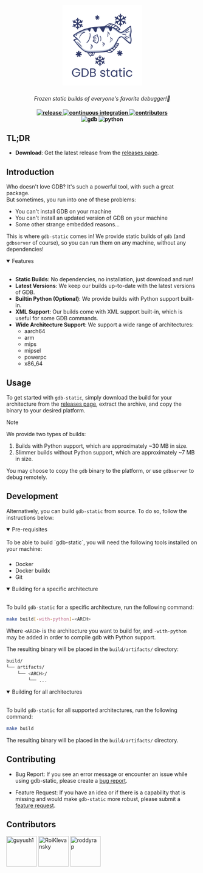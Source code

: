 <h1 align="center">
  <picture>
    <source media="(prefers-color-scheme: dark)" srcset="./.github/assets/gdb-static_logo_dark.svg">
    <source media="(prefers-color-scheme: light)" srcset="./.github/assets/gdb-static_logo_light.svg">
    <img src="./.github/assets/gdb-static_logo_light.svg" alt="gdb-static" width="210px">
  </picture>
</h1>

<p align="center">
  <i align="center">Frozen static builds of everyone's favorite debugger!🧊</i>
</p>

<h4 align="center">
  <a href="https://github.com/guyush1/gdb-static/releases/latest">
    <img src="https://img.shields.io/github/v/release/guyush1/gdb-static?style=flat-square" alt="release" style="height: 20px;">
  <a href="https://github.com/guyush1/gdb-static/actions/workflows/pr-pipeline.yaml">
    <img src="https://img.shields.io/github/actions/workflow/status/guyush1/gdb-static/pr-pipeline.yaml?style=flat-square&label=pipeline" alt="continuous integration" style="height: 20px;">
  </a>
  <a href="https://github.com/guyush1/gdb-static/graphs/contributors">
    <img src="https://img.shields.io/github/contributors-anon/guyush1/gdb-static?color=yellow&style=flat-square" alt="contributors" style="height: 20px;">
  </a>
  <br>
  <img src="https://img.shields.io/badge/GDB-v15.2-orange?logo=gnu&logoColor=white&style=flat-square" alt="gdb" style="height: 20px;">
  <img src="https://img.shields.io/badge/Python-built--in-blue?logo=python&logoColor=white&style=flat-square" alt="python" style="height: 20px;">
</h4>

## TL;DR

- **Download**: Get the latest release from the [releases page](https://github.com/guyush1/gdb-static/releases/latest).

## Introduction

Who doesn't love GDB? It's such a powerful tool, with such a great package.  
But sometimes, you run into one of these problems:
- You can't install GDB on your machine
- You can't install an updated version of GDB on your machine
- Some other strange embedded reasons...

This is where `gdb-static` comes in! We provide static builds of `gdb` (and `gdbserver` of course), so you can run them on any machine, without any dependencies!

<details open>
<summary>
 Features
</summary> <br />

- **Static Builds**: No dependencies, no installation, just download and run!
- **Latest Versions**: We keep our builds up-to-date with the latest versions of GDB.
- **Builtin Python (Optional)**: We provide builds with Python support built-in.
- **XML Support**: Our builds come with XML support built-in, which is useful for some GDB commands.
- **Wide Architecture Support**: We support a wide range of architectures:
  - aarch64
  - arm
  - mips
  - mipsel
  - powerpc
  - x86_64

</details>

## Usage 

To get started with `gdb-static`, simply download the build for your architecture from the [releases page](https://github.com/guyush1/gdb-static/releases/latest), extract the archive, and copy the binary to your desired platform.

> [!NOTE]
> We provide two types of builds:
> 1. Builds with Python support, which are approximately ~30 MB in size.
> 2. Slimmer builds without Python support, which are approximately ~7 MB in size.

You may choose to copy the `gdb` binary to the platform, or use `gdbserver` to debug remotely.

## Development

Alternatively, you can build `gdb-static` from source. To do so, follow the instructions below:

<details open>
<summary>
Pre-requisites
</summary> <br />
To be able to build `gdb-static`, you will need the following tools installed on your machine:

###

- Docker
- Docker buildx
- Git
</details>

<details open>
<summary>
Building for a specific architecture
</summary> <br />

To build `gdb-static` for a specific architecture, run the following command:

```bash
make build[-with-python]-<ARCH>
```

Where `<ARCH>` is the architecture you want to build for, and `-with-python` may be added in order to compile gdb with Python support.

The resulting binary will be placed in the `build/artifacts/` directory:

```bash
build/
└── artifacts/
    └── <ARCH>/
        └── ...
```

</details>

<details open>
<summary>
Building for all architectures
</summary> <br />

To build `gdb-static` for all supported architectures, run the following command:

```bash
make build
```

The resulting binary will be placed in the `build/artifacts/` directory.

</details>

<a name="contributing_anchor"></a>
## Contributing

- Bug Report: If you see an error message or encounter an issue while using gdb-static, please create a [bug report](https://github.com/guyush1/gdb-static/issues/new?assignees=&labels=bug&title=%F0%9F%90%9B+Bug+Report%3A+).

- Feature Request: If you have an idea or if there is a capability that is missing and would make `gdb-static` more robust, please submit a [feature request](https://github.com/guyush1/gdb-static/issues/new?assignees=&labels=enhancement&title=%F0%9F%9A%80+Feature+Request%3A+).

## Contributors

<!---
npx contributor-faces --exclude "*bot*" --limit 70 --repo "https://github.com/guyush1/gdb-static"

change the height and width for each of the contributors from 80 to 50.
--->

[//]: contributor-faces
<a href="https://github.com/guyush1"><img src="https://avatars.githubusercontent.com/u/82650790?v=4" title="guyush1" width="80" height="80"></a>
<a href="https://github.com/RoiKlevansky"><img src="https://avatars.githubusercontent.com/u/78471889?v=4" title="RoiKlevansky" width="80" height="80"></a>
<a href="https://github.com/roddyrap"><img src="https://avatars.githubusercontent.com/u/37045659?v=4" title="roddyrap" width="80" height="80"></a>

[//]: contributor-faces
